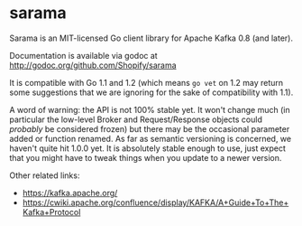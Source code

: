 sarama
======

Sarama is an MIT-licensed Go client library for Apache Kafka 0.8 (and later).

Documentation is available via godoc at http://godoc.org/github.com/Shopify/sarama

It is compatible with Go 1.1 and 1.2 (which means `go vet` on 1.2 may return
some suggestions that we are ignoring for the sake of compatibility with 1.1).

A word of warning: the API is not 100% stable yet. It won't change much (in particular the low-level
Broker and Request/Response objects could *probably* be considered frozen) but there may be the occasional
parameter added or function renamed. As far as semantic versioning is concerned, we haven't quite hit 1.0.0 yet.
It is absolutely stable enough to use, just expect that you might have to tweak things when you update to a newer version.

Other related links:
* https://kafka.apache.org/
* https://cwiki.apache.org/confluence/display/KAFKA/A+Guide+To+The+Kafka+Protocol

